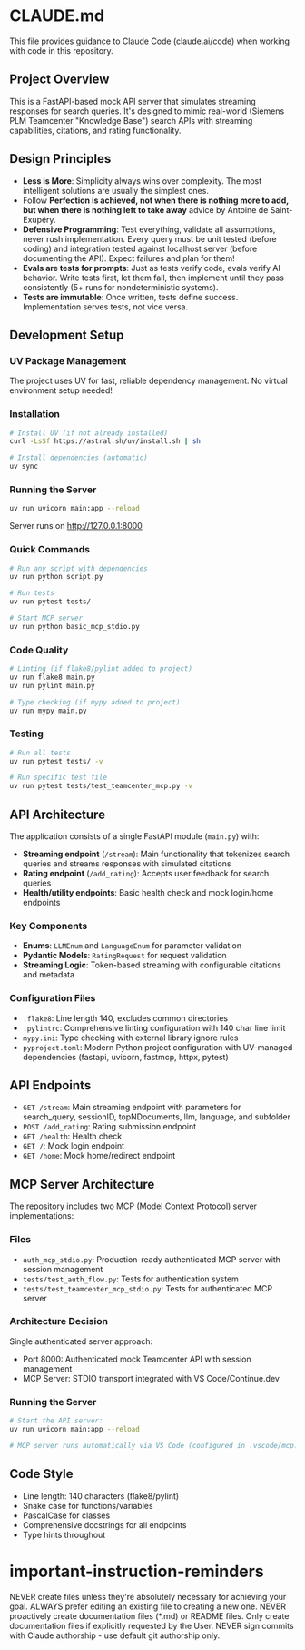 # CLAUDE.md

This file provides guidance to Claude Code (claude.ai/code) when working with code in this repository.

## Project Overview

This is a FastAPI-based mock API server that simulates streaming responses for search queries. It's designed to mimic real-world (Siemens PLM Teamcenter "Knowledge Base") search APIs with streaming capabilities, citations, and rating functionality.

## Design Principles

- **Less is More**: Simplicity always wins over complexity. The most intelligent solutions are usually the simplest ones.
- Follow **Perfection is achieved, not when there is nothing more to add, but when there is nothing left to take away** advice by Antoine de Saint-Exupéry.
- **Defensive Programming**: Test everything, validate all assumptions, never rush implementation. Every query must be unit tested (before coding) and integration tested against localhost server (before documenting the API). Expect failures and plan for them!
- **Evals are tests for prompts**: Just as tests verify code, evals verify AI behavior. Write tests first, let them fail, then implement until they pass consistently (5+ runs for nondeterministic systems).
- **Tests are immutable**: Once written, tests define success. Implementation serves tests, not vice versa.

## Development Setup

### UV Package Management

The project uses UV for fast, reliable dependency management. No virtual environment setup needed!

### Installation

```bash
# Install UV (if not already installed)
curl -LsSf https://astral.sh/uv/install.sh | sh

# Install dependencies (automatic)
uv sync
```

### Running the Server

```bash
uv run uvicorn main:app --reload
```

Server runs on <http://127.0.0.1:8000>

### Quick Commands

```bash
# Run any script with dependencies
uv run python script.py

# Run tests
uv run pytest tests/

# Start MCP server
uv run python basic_mcp_stdio.py
```

### Code Quality

```bash
# Linting (if flake8/pylint added to project)
uv run flake8 main.py
uv run pylint main.py

# Type checking (if mypy added to project)
uv run mypy main.py
```

### Testing

```bash
# Run all tests
uv run pytest tests/ -v

# Run specific test file
uv run pytest tests/test_teamcenter_mcp.py -v
```

## API Architecture

The application consists of a single FastAPI module (`main.py`) with:

- **Streaming endpoint** (`/stream`): Main functionality that tokenizes search queries and streams responses with simulated citations
- **Rating endpoint** (`/add_rating`): Accepts user feedback for search queries
- **Health/utility endpoints**: Basic health check and mock login/home endpoints

### Key Components

- **Enums**: `LLMEnum` and `LanguageEnum` for parameter validation
- **Pydantic Models**: `RatingRequest` for request validation
- **Streaming Logic**: Token-based streaming with configurable citations and metadata

### Configuration Files

- `.flake8`: Line length 140, excludes common directories
- `.pylintrc`: Comprehensive linting configuration with 140 char line limit
- `mypy.ini`: Type checking with external library ignore rules
- `pyproject.toml`: Modern Python project configuration with UV-managed dependencies (fastapi, uvicorn, fastmcp, httpx, pytest)

## API Endpoints

- `GET /stream`: Main streaming endpoint with parameters for search_query, sessionID, topNDocuments, llm, language, and subfolder
- `POST /add_rating`: Rating submission endpoint
- `GET /health`: Health check
- `GET /`: Mock login endpoint  
- `GET /home`: Mock home/redirect endpoint

## MCP Server Architecture

The repository includes two MCP (Model Context Protocol) server implementations:

### Files
- `auth_mcp_stdio.py`: Production-ready authenticated MCP server with session management
- `tests/test_auth_flow.py`: Tests for authentication system
- `tests/test_teamcenter_mcp_stdio.py`: Tests for authenticated MCP server

### Architecture Decision
Single authenticated server approach:
- Port 8000: Authenticated mock Teamcenter API with session management
- MCP Server: STDIO transport integrated with VS Code/Continue.dev

### Running the Server
```bash
# Start the API server:
uv run uvicorn main:app --reload

# MCP server runs automatically via VS Code (configured in .vscode/mcp.json)
```

## Code Style

- Line length: 140 characters (flake8/pylint)
- Snake case for functions/variables
- PascalCase for classes
- Comprehensive docstrings for all endpoints
- Type hints throughout

# important-instruction-reminders
NEVER create files unless they're absolutely necessary for achieving your goal.
ALWAYS prefer editing an existing file to creating a new one.
NEVER proactively create documentation files (*.md) or README files. Only create documentation files if explicitly requested by the User.
NEVER sign commits with Claude authorship - use default git authorship only.
